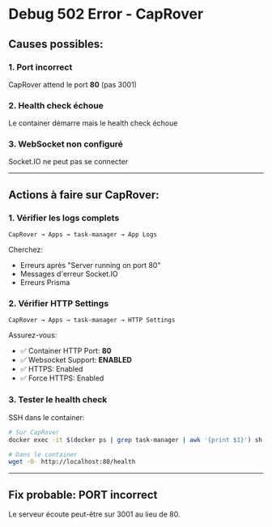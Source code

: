# Debug 502 Error - CapRover

## Causes possibles:

### 1. Port incorrect
CapRover attend le port **80** (pas 3001)

### 2. Health check échoue
Le container démarre mais le health check échoue

### 3. WebSocket non configuré
Socket.IO ne peut pas se connecter

---

## Actions à faire sur CapRover:

### 1. Vérifier les logs complets
```
CapRover → Apps → task-manager → App Logs
```

Cherchez:
- Erreurs après "Server running on port 80"
- Messages d'erreur Socket.IO
- Erreurs Prisma

### 2. Vérifier HTTP Settings
```
CapRover → Apps → task-manager → HTTP Settings
```

Assurez-vous:
- ✅ Container HTTP Port: **80**
- ✅ Websocket Support: **ENABLED**
- ✅ HTTPS: Enabled
- ✅ Force HTTPS: Enabled

### 3. Tester le health check
SSH dans le container:
```bash
# Sur CapRover
docker exec -it $(docker ps | grep task-manager | awk '{print $1}') sh

# Dans le container
wget -O- http://localhost:80/health
```

---

## Fix probable: PORT incorrect

Le serveur écoute peut-être sur 3001 au lieu de 80.
